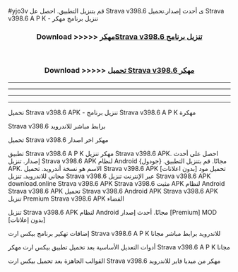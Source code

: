 #yjo3v قم بتنزيل التطبيق. احصل عل Strava v398.6 ى أحدث إصدار.تحميل Strava v398.6 A P K - تنزيل برنامج مهكر



<div align="center">
<h3>Download >>>>> <a href="https://ar-sites.web.app/?ar= Strava v398.6">مهكرStrava v398.6 تنزيل برنامج</a></h3><br>

<h3>Download >>>>> <a href="https://ar-sites.web.app/?ar= Strava v398.6">تحميل Strava v398.6 مهكر</a></h3>
</div>


----------------------------------------------------------

----------------------------------------------------------

----------------------------------------------------------

----------------------------------------------------------


تحميل Strava v398.6 APK - تنزيل برنامج Strava v398.6 A P K مهكرة

Strava v398.6 برابط مباشر للاندرويد

تحميل Strava v398.6 مهكر اخر اصدار

تطبيق Strava v398.6 A P K مهكر
تنزيل Strava v398.6 APK. احصل على أحدث إصدار.
تنزيل Strava v398.6 APK لنظام Android مجانًا.
قم بتنزيل التطبيق. {جودول} APK. الاسم هو نسخة أندرويد.
تحميل Strava v398.6 APK [بدون اعلانات]
تحميل مود مجاني للاندرويد.
تنزيل Strava v398.6 عبر الإنترنت
تنزيل Strava v398.6 APK
download.online Strava v398.6 APK
Strava v398.6 مثبت APK لنظام Android
Strava v398.6 APK
تحميل Strava v398.6 Android APK
Strava v398.6 APK تنزيل Premium
Strava v398.6 APK الفضاء

تنزيل Strava v398.6 APK لنظام Android مجانًا. أحدث إصدار [Premium] MOD [بدون إعلانات]

إضافات تهكير برنامج بيكس ارت Strava v398.6 A P K للاندرويد برابط مباشر مجانا

أدوات التعديل الأساسية بعد تحميل تطبيق بيكس ارت مهكر Strava v398.6 A P K مجانا

القوالب الجاهزة بعد تحميل بيكس ارت Strava v398.6 مهكر من ميديا فاير للاندرويد



